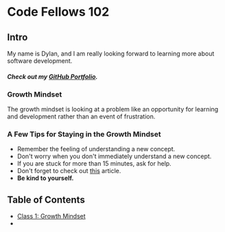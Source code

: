 # Code Fellows 102

## Intro


My name is Dylan, and I am really looking forward to learning more about software development. 

#### ***Check out my [GitHub Portfolio](https://github.com/GetUllrichorDieTrying).***

### Growth Mindset

The growth mindset is looking at a problem like an opportunity for learning and development rather than an event of frustration. 

### A Few Tips for Staying in the Growth Mindset

- Remember the feeling of understanding a new concept.
- Don't worry when you don't immediately understand a new concept.
- If you are stuck for more than 15 minutes, ask for help.
- Don't forget to check out [this](https://www.atlassian.com/blog/inside-atlassian/growth-mindset) article.
- **Be kind to yourself.**

## Table of Contents

- [Class 1: Growth Mindset](https://getullrichordietrying.github.io/reading-notes/class1)
- 

